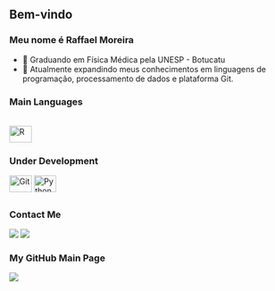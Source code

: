 ## Bem-vindo
### Meu nome é Raffael Moreira
- :pushpin: Graduando em Física Médica pela UNESP - Botucatu
- 📖 Atualmente expandindo meus conhecimentos em linguagens de programação, processamento de dados e plataforma Git.

### Main Languages
<div style="display: inline_block"><br>
  <img align="center" alt="R" height="30" width="40" src="https://cdn.jsdelivr.net/gh/devicons/devicon/icons/r/r-original.svg">
  </div>
  
### Under Development
<div>
  <img align="center" alt="Git" height="30" width="40" src="https://cdn.jsdelivr.net/gh/devicons/devicon/icons/git/git-original.svg">
  <img align="center" alt="Python" height="30" width="40" src="https://cdn.jsdelivr.net/gh/devicons/devicon/icons/python/python-original.svg">
 </div>

 ##
 
 ### Contact Me
<div> 
  <a href = "mailto:raffael.moreira@unesp.br"><img src="https://img.shields.io/badge/Gmail-D14836?style=for-the-badge&logo=gmail&logoColor=white" target="_blank"></a> 
  <a href="https://instagram.com/raffasmoreira" target="_blank"><img src="https://img.shields.io/badge/-Instagram-%23E4405F?style=for-the-badge&logo=instagram&logoColor=white" target="_blank"></a>  
  
  ### My GitHub Main Page
 <a href = "https://github.com/raffael-moreira"><img src="https://img.shields.io/badge/GitHub-100000?style=for-the-badge&logo=github&logoColor=white" target="_blank"></a> 
 </div>